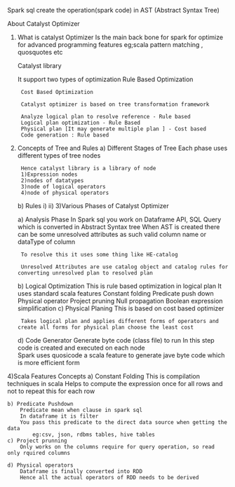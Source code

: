 Spark sql create the operation(spark code) in AST (Abstract Syntax Tree)

About Catalyst Optimizer 

1) What is catalyst Optimizer
	Is the main back bone for spark for optimize for advanced programming features 
		eg;scala pattern matching , quosquotes etc
	
	Catalyst library 
		
	It support two types of optimization 
		Rule Based Optimization 
			
		Cost Based Optimization 
	
		Catalyst optimizer is based on tree transformation framework 
		
		Analyze logical plan to resolve reference - Rule based 
		Logical plan optimization - Rule Based			
		Physical plan [It may generate multiple plan ] - Cost based
		Code generation : Rule based 
		
2) Concepts of Tree and Rules 
	a) Different Stages of Tree
		Each phase  uses different types of tree nodes 
		
		Hence catalyst library is a library of node 
		1)Expression nodes
		2)nodes of datatypes
		3)node of logical operators 
		4)node of physical operators 
		
	b) Rules 
			i) 
			ii) 
3)Various Phases of Catalyst Optimizer

	a) Analysis Phase
		In Spark sql you work on Dataframe API, SQL Query which is converted in Abstract Syntax tree
		When AST is created there can be some unresolved attributes as such valid column name or dataType of column 
		
		To resolve this it uses some thing like HE-catalog
			
		Unresolved Attributes are use catalog object and catalog rules for converting unresolved plan to resolved plan  
		 	  
	b) Logical Optimization
		This is rule based optimization in logical plan 
		It uses standard scala features
			Constant folding 
			Predicate push down 
			Physical operator 
			Project pruning
			Null propagation 
			Boolean expression simplification
	c) Physical Planing
		This is based on cost based optimizer 
		
		Takes logical plan and applies different forms of operators and create all forms for physical plan choose the least cost 
		
	d) Code Generator
		Generate byte code (class file) to run 
		In this step code is created and executed on  each node 		 
		Spark uses quosicode a scala feature to generate jave byte code which is more efficient form 
		
4)Scala Features Concepts 
	a) Constant Folding
		This is compilation techniques in scala 
		Helps to compute the expression once for all rows and not to repeat this for each row 	
	
	b) Predicate Pushdown				 
		Predicate mean when clause in spark sql 
		In dataframe it is filter 
		You pass this predicate to the direct data source when getting the data
			eg:csv, json, rdbms tables, hive tables
	c) Project prunning 
		Only works on the columns require for query operation, so read only rquired columns 
		
	d) Physical operators
		Dataframe is finally converted into RDD 
		Hence all the actual operators of RDD needs to be derived
	